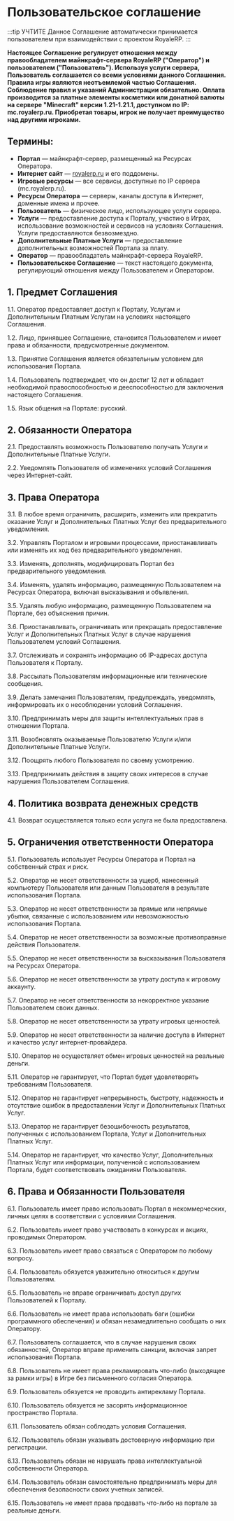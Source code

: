 # Пользовательское соглашение

:::tip УЧТИТЕ
Данное Соглашение автоматически принимается пользователем при взаимодействии с проектом RoyaleRP.
:::

**Настоящее Соглашение регулирует отношения между правообладателем майнкрафт-сервера RoyaleRP ("Оператор") и пользователем ("Пользователь").
Используя услуги сервера, Пользователь соглашается со всеми условиями данного Соглашения.
Правила игры являются неотъемлемой частью Соглашения. Соблюдение правил и указаний Администрации обязательно.
Оплата производится за платные элементы косметики или донатной валюты на сервере "Minecraft" версии 1.21-1.21.1, доступном по IP: mc.royalerp.ru. Приобретая товары, игрок не получает преимущество над другими игроками.**

## Термины:
- **Портал** — майнкрафт-сервер, размещенный на Ресурсах Оператора.
- **Интернет сайт** — [royalerp.ru](https://royalerp.ru) и его поддомены.
- **Игровые ресурсы** — все сервисы, доступные по IP сервера (mc.royalerp.ru).
- **Ресурсы Оператора** — серверы, каналы доступа в Интернет, доменные имена и прочее.
- **Пользователь** — физическое лицо, использующее услуги сервера.
- **Услуги** — предоставление доступа к Порталу, участию в Играх, использование возможностей и сервисов на условиях Соглашения. Услуги предоставляются безвозмездно.
- **Дополнительные Платные Услуги** — предоставление дополнительных возможностей Портала за плату.
- **Оператор** — правообладатель майнкрафт-сервера RoyaleRP.
- **Пользовательское Соглашение** — текст настоящего документа, регулирующий отношения между Пользователем и Оператором.


## 1. Предмет Соглашения

1.1. Оператор предоставляет доступ к Порталу, Услугам и Дополнительным Платным Услугам на условиях настоящего Соглашения. 

1.2. Лицо, принявшее Соглашение, становится Пользователем и имеет права и обязанности, предусмотренные документом. 

1.3. Принятие Соглашения является обязательным условием для использования Портала. 

1.4. Пользователь подтверждает, что он достиг 12 лет и обладает необходимой правоспособностью и дееспособностью для заключения настоящего Соглашения. 

1.5. Язык общения на Портале: русский.

## 2. Обязанности Оператора

2.1. Предоставлять возможность Пользователю получать Услуги и Дополнительные Платные Услуги.

2.2. Уведомлять Пользователя об изменениях условий Соглашения через Интернет-сайт.

## 3. Права Оператора

3.1. В любое время ограничить, расширить, изменить или прекратить оказание Услуг и Дополнительных Платных Услуг без предварительного уведомления. 

3.2. Управлять Порталом и игровыми процессами, приостанавливать или изменять их ход без предварительного уведомления. 

3.3. Изменять, дополнять, модифицировать Портал без предварительного уведомления. 

3.4. Изменять, удалять информацию, размещенную Пользователем на Ресурсах Оператора, включая высказывания и объявления. 

3.5. Удалять любую информацию, размещенную Пользователем на Портале, без объяснения причин. 

3.6. Приостанавливать, ограничивать или прекращать предоставление Услуг и Дополнительных Платных Услуг в случае нарушения Пользователем условий Соглашения. 

3.7. Отслеживать и сохранять информацию об IP-адресах доступа Пользователя к Порталу. 

3.8. Рассылать Пользователям информационные или технические сообщения. 

3.9. Делать замечания Пользователям, предупреждать, уведомлять, информировать их о несоблюдении условий Соглашения. 

3.10. Предпринимать меры для защиты интеллектуальных прав в отношении Портала. 

3.11. Возобновлять оказываемые Пользователю Услуги и/или Дополнительные Платные Услуги.

3.12. Поощрять любого Пользователя по своему усмотрению. 

3.13. Предпринимать действия в защиту своих интересов в случае нарушения Пользователем Соглашения.

## 4. Политика возврата денежных средств

4.1. Возврат осуществляется только если услуга не была предоставлена.

## 5. Ограничения ответственности Оператора

5.1. Пользователь использует Ресурсы Оператора и Портал на собственный страх и риск. 

5.2. Оператор не несет ответственности за ущерб, нанесенный компьютеру Пользователя или данным Пользователя в результате использования Портала. 

5.3. Оператор не несет ответственности за прямые или непрямые убытки, связанные с использованием или невозможностью использования Портала. 

5.4. Оператор не несет ответственности за возможные противоправные действия Пользователя. 

5.5. Оператор не несет ответственности за высказывания Пользователя на Ресурсах Оператора. 

5.6. Оператор не несет ответственности за утрату доступа к игровому аккаунту. 

5.7. Оператор не несет ответственности за некорректное указание Пользователем своих данных.

5.8. Оператор не несет ответственности за утрату игровых ценностей. 

5.9. Оператор не несет ответственности за наличие доступа в Интернет и качество услуг интернет-провайдера. 

5.10. Оператор не осуществляет обмен игровых ценностей на реальные деньги. 

5.11. Оператор не гарантирует, что Портал будет удовлетворять требованиям Пользователя. 

5.12. Оператор не гарантирует непрерывность, быстроту, надежность и отсутствие ошибок в предоставлении Услуг и Дополнительных Платных Услуг. 

5.13. Оператор не гарантирует безошибочность результатов, полученных с использованием Портала, Услуг и Дополнительных Платных Услуг. 

5.14. Оператор не гарантирует, что качество Услуг, Дополнительных Платных Услуг или информации, полученной с использованием Портала, будет соответствовать ожиданиям Пользователя.

## 6. Права и Обязанности Пользователя

6.1. Пользователь имеет право использовать Портал в некоммерческих, личных целях в соответствии с условиями Соглашения. 

6.2. Пользователь имеет право участвовать в конкурсах и акциях, проводимых Оператором. 

6.3. Пользователь имеет право связаться с Оператором по любому вопросу. 

6.4. Пользователь обязуется уважительно относиться к другим Пользователям. 

6.5. Пользователь не вправе ограничивать доступ других Пользователей к Порталу. 

6.6. Пользователь не имеет права использовать баги (ошибки программного обеспечения) и обязан незамедлительно сообщать о них Оператору. 

6.7. Пользователь соглашается, что в случае нарушения своих обязанностей, Оператор вправе применить санкции, включая запрет использования Портала. 

6.8. Пользователь не имеет права рекламировать что-либо (выходящее за рамки игры) в Игре без письменного согласия Оператора. 

6.9. Пользователь обязуется не проводить антирекламу Портала.

6.10. Пользователь обязуется не засорять информационное пространство Портала.
 
6.11. Пользователь обязан соблюдать условия Соглашения. 

6.12. Пользователь обязан указывать достоверную информацию при регистрации. 

6.13. Пользователь обязан не нарушать права интеллектуальной собственности Оператора. 

6.14. Пользователь обязан самостоятельно предпринимать меры для обеспечения безопасности своих учетных записей.

6.15. Пользователь не имеет права продавать что-либо на портале за реальные деньги.